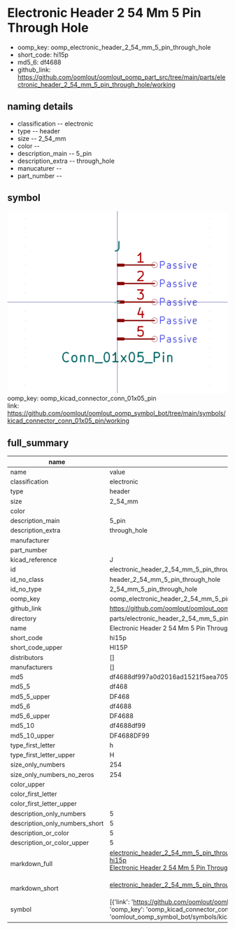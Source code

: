 # Electronic Header 2 54 Mm 5 Pin Through Hole

  
* oomp_key: oomp_electronic_header_2_54_mm_5_pin_through_hole 
* short_code: hi15p
* md5_6: df4688  
* github_link: https://github.com/oomlout/oomlout_oomp_part_src/tree/main/parts/electronic_header_2_54_mm_5_pin_through_hole/working  
## naming details
* classification -- electronic
* type -- header
* size -- 2_54_mm
* color -- 
* description_main -- 5_pin
* description_extra -- through_hole
* manucaturer -- 
* part_number -- 



## symbol

![](symbol/0/working/working_600.png)  
oomp_key: oomp_kicad_connector_conn_01x05_pin  
link: https://github.com/oomlout/oomlout_oomp_symbol_bot/tree/main/symbols/kicad_connector_conn_01x05_pin/working  


## full_summary
| name | value | 
| --- | --- | 
| name | value | 
| classification | electronic | 
| type | header | 
| size | 2_54_mm | 
| color |  | 
| description_main | 5_pin | 
| description_extra | through_hole | 
| manufacturer |  | 
| part_number |  | 
| kicad_reference | J | 
| id | electronic_header_2_54_mm_5_pin_through_hole | 
| id_no_class | header_2_54_mm_5_pin_through_hole | 
| id_no_type | 2_54_mm_5_pin_through_hole | 
| oomp_key | oomp_electronic_header_2_54_mm_5_pin_through_hole | 
| github_link | https://github.com/oomlout/oomlout_oomp_part_src/tree/main/parts/electronic_header_2_54_mm_5_pin_through_hole/working | 
| directory | parts/electronic_header_2_54_mm_5_pin_through_hole | 
| name | Electronic Header 2 54 Mm 5 Pin Through Hole | 
| short_code | hi15p | 
| short_code_upper | HI15P | 
| distributors | [] | 
| manufacturers | [] | 
| md5 | df4688df997a0d2016ad1521f5aea705 | 
| md5_5 | df468 | 
| md5_5_upper | DF468 | 
| md5_6 | df4688 | 
| md5_6_upper | DF4688 | 
| md5_10 | df4688df99 | 
| md5_10_upper | DF4688DF99 | 
| type_first_letter | h | 
| type_first_letter_upper | H | 
| size_only_numbers | 254 | 
| size_only_numbers_no_zeros | 254 | 
| color_upper |  | 
| color_first_letter |  | 
| color_first_letter_upper |  | 
| description_only_numbers | 5 | 
| description_only_numbers_short | 5 | 
| description_or_color | 5 | 
| description_or_color_upper | 5 | 
| markdown_full | [electronic_header_2_54_mm_5_pin_through_hole](https://github.com/oomlout/oomlout_oomp_part_src/tree/main/parts/electronic_header_2_54_mm_5_pin_through_hole/working)<br>[hi15p](https://github.com/oomlout/oomlout_oomp_part_src/tree/main/parts/electronic_header_2_54_mm_5_pin_through_hole/working)<br>[Electronic Header 2 54 Mm 5 Pin Through Hole](https://github.com/oomlout/oomlout_oomp_part_src/tree/main/parts/electronic_header_2_54_mm_5_pin_through_hole/working)<br><br> | 
| markdown_short | [electronic_header_2_54_mm_5_pin_through_hole](https://github.com/oomlout/oomlout_oomp_part_src/tree/main/parts/electronic_header_2_54_mm_5_pin_through_hole/working)<br><br> | 
| symbol | [{'link': 'https://github.com/oomlout/oomlout_oomp_symbol_bot/tree/main/symbols/kicad_connector_conn_01x05_pin', 'oomp_key': 'oomp_kicad_connector_conn_01x05_pin', 'directory': 'oomlout_oomp_symbol_bot/symbols/kicad_connector_conn_01x05_pin//working/working.kicad_sym'}] | 
